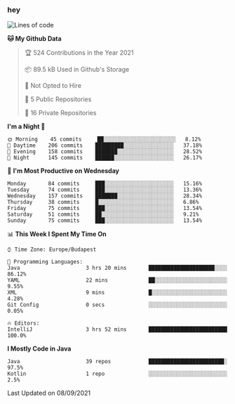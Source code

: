 ### hey

<!--START_SECTION:waka-->
![Lines of code](https://img.shields.io/badge/From%20Hello%20World%20I%27ve%20Written-81514%20lines%20of%20code-blue)

**🐱 My Github Data** 

> 🏆 524 Contributions in the Year 2021
 > 
> 📦 89.5 kB Used in Github's Storage 
 > 
> 🚫 Not Opted to Hire
 > 
> 📜 5 Public Repositories 
 > 
> 🔑 16 Private Repositories  
 > 
**I'm a Night 🦉** 

```text
🌞 Morning    45 commits     ██░░░░░░░░░░░░░░░░░░░░░░░   8.12% 
🌆 Daytime    206 commits    █████████░░░░░░░░░░░░░░░░   37.18% 
🌃 Evening    158 commits    ███████░░░░░░░░░░░░░░░░░░   28.52% 
🌙 Night      145 commits    ██████░░░░░░░░░░░░░░░░░░░   26.17%

```
📅 **I'm Most Productive on Wednesday** 

```text
Monday       84 commits     ███░░░░░░░░░░░░░░░░░░░░░░   15.16% 
Tuesday      74 commits     ███░░░░░░░░░░░░░░░░░░░░░░   13.36% 
Wednesday    157 commits    ███████░░░░░░░░░░░░░░░░░░   28.34% 
Thursday     38 commits     █░░░░░░░░░░░░░░░░░░░░░░░░   6.86% 
Friday       75 commits     ███░░░░░░░░░░░░░░░░░░░░░░   13.54% 
Saturday     51 commits     ██░░░░░░░░░░░░░░░░░░░░░░░   9.21% 
Sunday       75 commits     ███░░░░░░░░░░░░░░░░░░░░░░   13.54%

```


📊 **This Week I Spent My Time On** 

```text
⌚︎ Time Zone: Europe/Budapest

💬 Programming Languages: 
Java                     3 hrs 20 mins       █████████████████████░░░░   86.12% 
YAML                     22 mins             ██░░░░░░░░░░░░░░░░░░░░░░░   9.55% 
XML                      9 mins              █░░░░░░░░░░░░░░░░░░░░░░░░   4.28% 
Git Config               0 secs              ░░░░░░░░░░░░░░░░░░░░░░░░░   0.05%

🔥 Editors: 
IntelliJ                 3 hrs 52 mins       █████████████████████████   100.0%

```

**I Mostly Code in Java** 

```text
Java                     39 repos            ████████████████████████░   97.5% 
Kotlin                   1 repo              ░░░░░░░░░░░░░░░░░░░░░░░░░   2.5%

```



 Last Updated on 08/09/2021
<!--END_SECTION:waka-->
